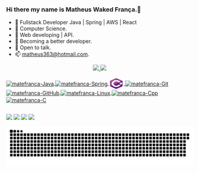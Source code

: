 ### Hi there my name is Matheus Waked França.👋

- 🔭 Fullstack Developer Java | Spring | AWS | React 
- 🌱 Computer Science.
- 👯 Web developing | API.
- 🤔 Becoming a better developer.
- 💬 Open to talk.
- 📫 matheus363@hotmail.com.

<div align="center">
  <a href="https://matefranca.itch.io">
  <img height="180em" src="https://github-readme-stats.vercel.app/api?username=matefranca&show_icons=true&theme=dark&include_all_commits=true&count_private=true">
  <img height="180em" src="https://github-readme-stats.vercel.app/api/top-langs/?username=matefranca&layout=compact&langs_count=7&theme=dark">

</div>

<div style="display: inline_block" "background-color:#000000><br>
  <img align="center" alt="matefranca-Java" height="30" width="40" src="https://cdn.jsdelivr.net/gh/devicons/devicon/icons/java/java-original.svg">
  <img align="center" alt="matefranca-Spring" height="30" width="40" src="https://cdn.jsdelivr.net/gh/devicons/devicon/icons/spring/spring-original.svg">               
  <img align="center" alt="matefranca-Csharp" height="30" width="40" src="https://raw.githubusercontent.com/devicons/devicon/master/icons/csharp/csharp-original.svg">
  <img align="center" alt="matefranca-Git" height="30" width"40" src="https://cdn.jsdelivr.net/gh/devicons/devicon/icons/git/git-original.svg">
  <img align="center" alt="matefranca-GitHub" height="30" width"40" src="https://cdn.jsdelivr.net/gh/devicons/devicon/icons/github/github-original-wordmark.svg">
  <img align="center" alt="matefranca-Linux" height="30" width"40" src="https://cdn.jsdelivr.net/gh/devicons/devicon/icons/linux/linux-original.svg">
  <img align="center" alt="matefranca-Cpp" height="30" width"40" src="https://cdn.jsdelivr.net/gh/devicons/devicon/icons/cplusplus/cplusplus-original.svg">
  <img align="center" alt="matefranca-C" height="30" width"40" src="https://cdn.jsdelivr.net/gh/devicons/devicon/icons/c/c-original.svg">
 

</div>
  
  ##
  
<div>
     
  <a href="https://www.linkedin.com/in/matheuswfranca/" target="_blank"><img src="https://img.shields.io/badge/-LinkedIn-%230077B5?style=for-the-badge&logo=linkedin&logoColor=white" target="_blank"></a>
  <a href="mailto:matheus363@hotmail.com"><img src="https://img.shields.io/badge/-Gmail-%23333?style=for-the-badge&logo=gmail&logoColor=white" target="_blank"></a>
  <a href="https://www.instagram.com/matheuswfranca/" target="_blank"><img src="https://img.shields.io/badge/-Instagram-%23E4405F?style=for-the-badge&logo=instagram&logoColor=white" target="_blank"></a>
  <a href= "https://www.facebook.com/matheus.w.franca"><img src="https://img.shields.io/badge/Facebook-1877F2?style=for-the-badge&logo=facebook&logoColor=white"></a>
  
  ![Snake animation](https://github.com/matefranca/matefranca/blob/output/github-contribution-grid-snake.svg)
   
</div>
